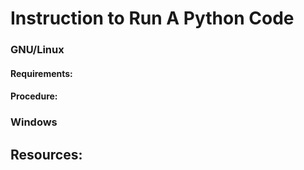 # Instruction to Run A Python Code

### GNU/Linux

#### Requirements:

#### Procedure: 




### Windows





## Resources:


